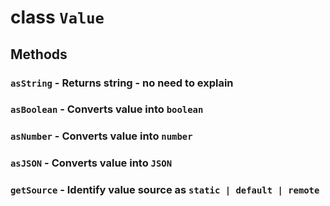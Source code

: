 # class `Value`

## Methods
### `asString` - Returns string - no need to explain
### `asBoolean` - Converts value into `boolean`
### `asNumber` - Converts value into `number`
### `asJSON` - Converts value into `JSON`
### `getSource` - Identify value source as `static | default | remote `